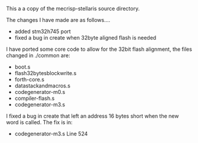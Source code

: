 This a a copy of the mecrisp-stellaris source directory.

The changes I have made are as follows....

* added stm32h745 port
* fixed a bug in create when 32byte aligned flash is needed

I have ported some core code to allow for the 32bit flash alignment, the files changed in ./common are:

* boot.s
* flash32bytesblockwrite.s
* forth-core.s
* datastackandmacros.s
* codegenerator-m0.s
* compiler-flash.s
* codegenerator-m3.s


I fixed a bug in create that left an address 16 bytes short when the new word is called. The fix is in:

* codegenerator-m3.s Line 524



